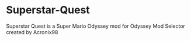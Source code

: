 # Superstar-Quest
Superstar Quest is a Super Mario Odyssey mod for Odyssey Mod Selector created by Acronix98
